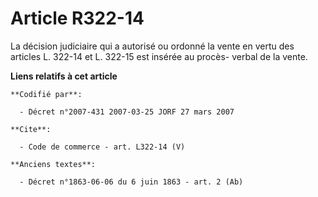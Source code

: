 # Article R322-14

La décision judiciaire qui a autorisé ou ordonné la vente en vertu des articles L. 322-14 et L. 322-15 est insérée au procès-
verbal de la vente.

**Liens relatifs à cet article**

	**Codifié par**:

	  - Décret n°2007-431 2007-03-25 JORF 27 mars 2007

	**Cite**:

	  - Code de commerce - art. L322-14 (V)

	**Anciens textes**:

	  - Décret n°1863-06-06 du 6 juin 1863 - art. 2 (Ab)
